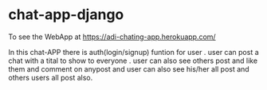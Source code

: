 # chat-app-django
To see the WebApp at https://adi-chating-app.herokuapp.com/

In this chat-APP there is auth(login/signup)  funtion for user .
user can post a chat with a tital to show to everyone .
user can also see others post and like them and comment on anypost and user can also see his/her all post and others users all post also.
